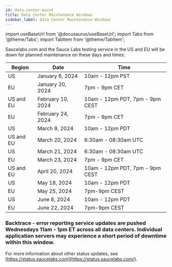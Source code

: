 ```yaml
---
id: data-center-maint
title: Data Center Maintenance Windows
sidebar_label: Data Center Maintenance Windows
---
```


import useBaseUrl from '@docusaurus/useBaseUrl';
import Tabs from '@theme/Tabs';
import TabItem from '@theme/TabItem';

Saucelabs.com and the Sauce Labs testing service in the US and EU will be down for planned maintenance on these days and times:

| Region    | Date              | Time                            |
| --------- | ----------------- | ------------------------------- |
| US        | January 6, 2024   | 10am - 12pm PST                 |
| EU        | January 20, 2024  | 7pm - 9pm CET                   |
| US and EU | February 10, 2024 | 10am - 12pm PDT, 7pm - 9pm CEST |
| EU        | February 24, 2024 | 7pm - 9pm CET                   |
| US        | March 9, 2024     | 10am - 12pm PDT                 |
| US and EU | March 20, 2024    | 6:30am - 08:30am UTC            |
| US        | March 21, 2024    | 6:30am - 08:30am UTC            |
| EU        | March 23, 2024    | 7pm - 9pm CET                   |
| US and EU | April 20, 2024    | 10am - 12pm PDT, 7pm - 9pm CEST |
| US        | May 18, 2024      | 10am - 12pm PDT                 |
| EU        | May 25, 2024      | 7pm-9pm CEST                    |
| US        | June 8, 2024      | 10am - 12pm PDT                 |
| EU        | June 22, 2024     | 7pm-9pm CEST                    |

### Backtrace - error reporting service updates are pushed Wednesdays 11am - 1pm ET across all data centers. Individual application servers may experience a short period of downtime within this window.

For more information about other status updates, see [https://status.saucelabs.com](https://status.saucelabs.com/).
